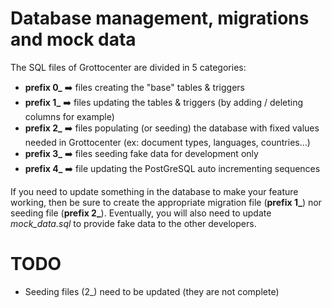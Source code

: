 # Database management, migrations and mock data

The SQL files of Grottocenter are divided in 5 categories:

- **prefix 0\_** :arrow_right: files creating the "base" tables & triggers
- **prefix 1\_** :arrow_right: files updating the tables & triggers (by adding / deleting columns for example)
- **prefix 2\_** :arrow_right: files populating (or seeding) the database with fixed values needed in Grottocenter (ex: document types, languages, countries...)
- **prefix 3\_** :arrow_right: files seeding fake data for development only
- **prefix 4\_** :arrow_right: file updating the PostGreSQL auto incrementing sequences

If you need to update something in the database to make your feature working, then be sure to create the appropriate migration file (**prefix 1\_**) nor seeding file (**prefix 2\_**). Eventually, you will also need to update _mock_data.sql_ to provide fake data to the other developers.

# TODO

- Seeding files (2\_) need to be updated (they are not complete)
